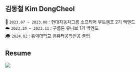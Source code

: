 ## 김동철  Kim DongCheol
🚙 `2023.07 ~ 2023.08` : 현대자동차그룹 소프티어 부트캠프 2기 백엔드<br>
☁️ `2023.10 ~ 2023.11` : 구름톤 유니브 1기 백엔드<br>
🎓 `2024.02` : 홍익대학교 컴퓨터공학전공 졸업 <br>

## Resume
<a href="https://drive.google.com/file/d/15MrCNWy3Ate7zRRRrGRVYmCDy94APbYZ/view?usp=sharing">
  <img src="https://img.shields.io/badge/Resume-red?logo=GoogleDrive&logoColor=white">
</a>
